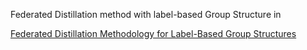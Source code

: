 



Federated Distillation method with label-based Group Structure in 

[Federated Distillation Methodology for Label-Based Group Structures](https://www.preprints.org/manuscript/202310.0791/v1)




